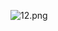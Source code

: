 ![12.png](https://upload-images.jianshu.io/upload_images/6941348-76cc0e991514b116.png?imageMogr2/auto-orient/strip%7CimageView2/2/w/1240)
